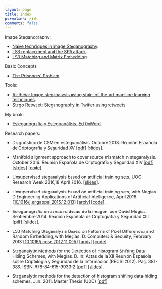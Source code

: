 ```yaml
---
layout: page
title: Index
permalink: /idx
comments: false
---
```


Image Steganography:
- [Naive techniques in Image Steganography](https://daniellerch.me/naive-image-stego/).
- [LSB replacement and the SPA attack](https://daniellerch.me/image-stego-lsbr/).
- [LSB Matching and Matrix Embedding](https://daniellerch.me/image-stego-lsbm/).

Basic Concepts:
- [The Prisoners' Problem](https://daniellerch.me/prisoner/).

Tools:
- [Aletheia: Image steganalysis using state-of-the-art machine learning techniques](https://github.com/daniellerch/aletheia).
- [Stego Retweet: Steganography in Twitter using retweets](https://github.com/daniellerch/stego-retweet).

My book:
- [Esteganografía y Estegoanálisis. Ed 0xWord](https://0xword.com/es/libros/64-esteganografia-y-estegoanalisis.html).


Research papers:

-  Diagnóstico de CSM en estegoanálisis. Octubre 2018. 
Reunión Española de Criptografía y Seguridad XV
[[pdf](dlerch2018.pdf)]
[[slides](dlerch2018_slides.pdf)].

- Manifold alignment approach to cover source mismatch in steganalysis. October 2016. 
Reunión Española de Criptografía y Seguridad XIV
[[pdf](dlerch2016ma.pdf)] 
[[slides](dlerch2016ma_slides.pdf)]
[[code](https://github.com/daniellerch/papers_code)].

- Unsupervised steganalysis based on artificial training sets. UOC Research Week 2016,18 April 2016.
[[slides](dlerch_UOCRW2016_showcase.pdf)].

- Unsupervised steganalysis based on artificial training sets, with Megías. D.Engineering Applications of Artificial Intelligence, April 2016.
[[10.1016/j.engappai.2015.12.013](http://www.sciencedirect.com/science/article/pii/S0952197616000026)]
[[arxiv](https://arxiv.org/abs/1703.00796)]
[[code](https://github.com/daniellerch/papers_code)].

- Esteganografía en zonas ruidosas de la imagen, con David Megías. Septiembre 2014. 
Reunión Española de Criptografía y Seguridad XIII
[[pdf](dlerch2014.pdf)]
[[slides](dlerchRECSI2014_slides.pdf)].

- LSB Matching Steganalysis Based on Patterns of Pixel Differences and Random Embedding, with Megías. 
D. Computers &amp; Security, February 2013
[[10.1016/j.cose.2012.11.005](http://dx.doi.org/10.1016/j.cose.2012.11.005)]
[[arxiv](https://arxiv.org/abs/1703.00817)]
[[code](https://github.com/daniellerch/papers_code)].

- Steganalytic Methods for the Detection of Histogram Shifting Data Hiding Schemes, with Megías. 
D. In: Actas de la XII Reunión Española sobre Criptología y Seguridad de la Información (RECSI 2012). 
Pag. 381-386. ISBN. 978-84-615-9933-2
[[pdf](dlerch2012hs.pdf)]
[[slides](dlerch2012hs_press.pdf)].

- Steganalytic methods for the detection of histogram shifting data-hiding schemes. 
Jun. 2011. Master Thesis (UOC)
[[pdf](http://hdl.handle.net/10609/8159)]. 

